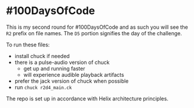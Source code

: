 # #100DaysOfCode

This is my second round for #100DaysOfCode and as such you will see the `R2` prefix on file names. The `D5` portion signifies the day of the challenge.

To run these files:

- install chuck if needed
- there is a pulse-audio version of chuck
  - get up and running faster
  - will experience audible playback artifacts
- prefer the jack version of chuck when possible
- run `chuck r2d4_main.ck`

The repo is set up in accordance with Helix architecture principles.
